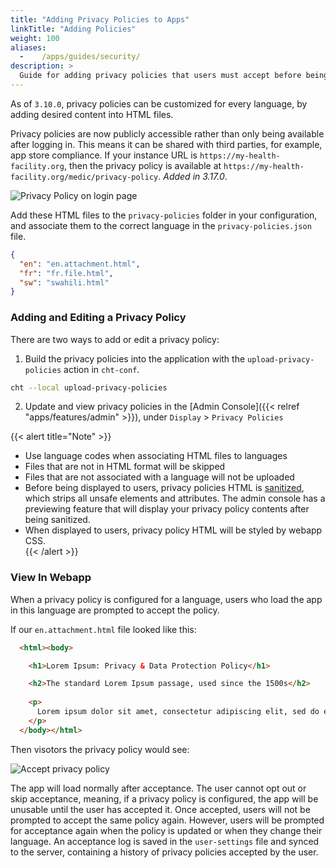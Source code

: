 ```yaml
---
title: "Adding Privacy Policies to Apps"
linkTitle: "Adding Policies"
weight: 100
aliases:
  -    /apps/guides/security/
description: >
  Guide for adding privacy policies that users must accept before being allowed to use the app
---
```


As of `3.10.0`, privacy policies can be customized for every language, by adding desired content into HTML files. 

Privacy policies are now publicly accessible rather than only being available after logging in. This means it can be shared with third parties, for example, app store compliance. If your instance URL is `https://my-health-facility.org`, then the privacy policy is available at `https://my-health-facility.org/medic/privacy-policy`. _Added in 3.17.0_.

![Privacy Policy on login page](privacy.policy.login.page.png)

Add these HTML files to the `privacy-policies` folder in your configuration, and associate them to the correct language in the `privacy-policies.json` file.
```json
{
  "en": "en.attachment.html",
  "fr": "fr.file.html",
  "sw": "swahili.html"
}
```

### Adding and Editing a Privacy Policy

There are two ways to add or edit a privacy policy:
 
1. Build the privacy policies into the application with the `upload-privacy-policies` action in `cht-conf`.
```bash
cht --local upload-privacy-policies
```

2. Update and view privacy policies in the [Admin Console]({{< relref "apps/features/admin" >}}), under `Display` > `Privacy Policies`

{{< alert title="Note" >}}
- Use language codes when associating HTML files to languages  
- Files that are not in HTML format will be skipped  
- Files that are not associated with a language will not be uploaded
- Before being displayed to users, privacy policies HTML is [sanitized](https://docs.angularjs.org/api/ngSanitize/service/$sanitize), which strips all unsafe elements and attributes. The admin console has a previewing feature that will display your privacy policy contents after being sanitized.
- When displayed to users, privacy policy HTML will be styled by webapp CSS.      
{{< /alert >}}


### View In Webapp

When a privacy policy is configured for a language, users who load the app in this language are prompted to accept the policy. 

If our `en.attachment.html` file looked like this:

```html
  <html><body>

    <h1>Lorem Ipsum: Privacy & Data Protection Policy</h1>

    <h2>The standard Lorem Ipsum passage, used since the 1500s</h2>
    
    <p>
      Lorem ipsum dolor sit amet, consectetur adipiscing elit, sed do eiusmod tempor incididunt ut labore et dolore magna aliqua. Ut enim ad minim veniam, quis nostrud exercitation ullamco laboris nisi ut aliquip ex ea commodo consequat. Duis aute irure dolor in reprehenderit in voluptate velit esse cillum dolore eu fugiat nulla pariatur. Excepteur sint occaecat cupidatat non proident, sunt in culpa qui officia deserunt mollit anim id est laborum
    </p>
  </body></html>
```

Then visotors the privacy policy would see:

![Accept privacy policy](accept-mobile.png)

The app will load normally after acceptance. The user cannot opt out or skip acceptance, meaning, if a privacy policy is configured, the app will be unusable until the user has accepted it. Once accepted, users will not be prompted to accept the same policy again. However, users will be prompted for acceptance again when the policy is updated or when they change their language. An acceptance log is saved in the `user-settings` file and synced to the server, containing a history of privacy policies accepted by the user.        

